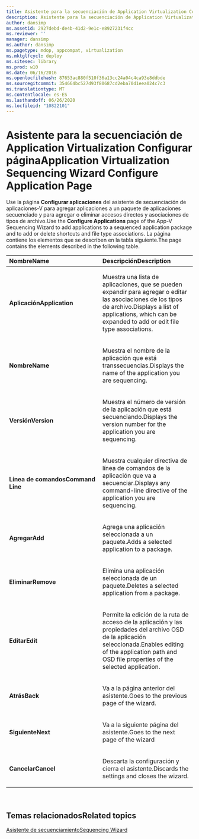 ```yaml
---
title: Asistente para la secuenciación de Application Virtualization Configurar página
description: Asistente para la secuenciación de Application Virtualization Configurar página
author: dansimp
ms.assetid: 2927debd-de4b-41d2-9e1c-e8927231f4cc
ms.reviewer: ''
manager: dansimp
ms.author: dansimp
ms.pagetype: mdop, appcompat, virtualization
ms.mktglfcycl: deploy
ms.sitesec: library
ms.prod: w10
ms.date: 06/16/2016
ms.openlocfilehash: 87653ac880f510f36a13cc24a04c4ca93e8ddbde
ms.sourcegitcommit: 354664bc527d93f80687cd2eba70d1eea024c7c3
ms.translationtype: MT
ms.contentlocale: es-ES
ms.lasthandoff: 06/26/2020
ms.locfileid: "10822101"
---
```

# <span data-ttu-id="23a2f-103">Asistente para la secuenciación de Application Virtualization Configurar página</span><span class="sxs-lookup"><span data-stu-id="23a2f-103">Application Virtualization Sequencing Wizard Configure Application Page</span></span>


<span data-ttu-id="23a2f-104">Use la página **Configurar aplicaciones** del asistente de secuenciación de aplicaciones-V para agregar aplicaciones a un paquete de aplicaciones secuenciado y para agregar o eliminar accesos directos y asociaciones de tipos de archivo.</span><span class="sxs-lookup"><span data-stu-id="23a2f-104">Use the **Configure Applications** page of the App-V Sequencing Wizard to add applications to a sequenced application package and to add or delete shortcuts and file type associations.</span></span> <span data-ttu-id="23a2f-105">La página contiene los elementos que se describen en la tabla siguiente.</span><span class="sxs-lookup"><span data-stu-id="23a2f-105">The page contains the elements described in the following table.</span></span>

<table>
<colgroup>
<col width="50%" />
<col width="50%" />
</colgroup>
<thead>
<tr class="header">
<th align="left"><span data-ttu-id="23a2f-106">Nombre</span><span class="sxs-lookup"><span data-stu-id="23a2f-106">Name</span></span></th>
<th align="left"><span data-ttu-id="23a2f-107">Descripción</span><span class="sxs-lookup"><span data-stu-id="23a2f-107">Description</span></span></th>
</tr>
</thead>
<tbody>
<tr class="odd">
<td align="left"><p><strong><span data-ttu-id="23a2f-108">Aplicación</span><span class="sxs-lookup"><span data-stu-id="23a2f-108">Application</span></span></strong></p></td>
<td align="left"><p><span data-ttu-id="23a2f-109">Muestra una lista de aplicaciones, que se pueden expandir para agregar o editar las asociaciones de los tipos de archivo.</span><span class="sxs-lookup"><span data-stu-id="23a2f-109">Displays a list of applications, which can be expanded to add or edit file type associations.</span></span></p></td>
</tr>
<tr class="even">
<td align="left"><p><strong><span data-ttu-id="23a2f-110">Nombre</span><span class="sxs-lookup"><span data-stu-id="23a2f-110">Name</span></span></strong></p></td>
<td align="left"><p><span data-ttu-id="23a2f-111">Muestra el nombre de la aplicación que está transsecuencias.</span><span class="sxs-lookup"><span data-stu-id="23a2f-111">Displays the name of the application you are sequencing.</span></span></p></td>
</tr>
<tr class="odd">
<td align="left"><p><strong><span data-ttu-id="23a2f-112">Versión</span><span class="sxs-lookup"><span data-stu-id="23a2f-112">Version</span></span></strong></p></td>
<td align="left"><p><span data-ttu-id="23a2f-113">Muestra el número de versión de la aplicación que está secuenciando.</span><span class="sxs-lookup"><span data-stu-id="23a2f-113">Displays the version number for the application you are sequencing.</span></span></p></td>
</tr>
<tr class="even">
<td align="left"><p><strong><span data-ttu-id="23a2f-114">Línea de comandos</span><span class="sxs-lookup"><span data-stu-id="23a2f-114">Command Line</span></span></strong></p></td>
<td align="left"><p><span data-ttu-id="23a2f-115">Muestra cualquier directiva de línea de comandos de la aplicación que va a secuenciar.</span><span class="sxs-lookup"><span data-stu-id="23a2f-115">Displays any command-line directive of the application you are sequencing.</span></span></p></td>
</tr>
<tr class="odd">
<td align="left"><p><strong><span data-ttu-id="23a2f-116">Agregar</span><span class="sxs-lookup"><span data-stu-id="23a2f-116">Add</span></span></strong></p></td>
<td align="left"><p><span data-ttu-id="23a2f-117">Agrega una aplicación seleccionada a un paquete.</span><span class="sxs-lookup"><span data-stu-id="23a2f-117">Adds a selected application to a package.</span></span></p></td>
</tr>
<tr class="even">
<td align="left"><p><strong><span data-ttu-id="23a2f-118">Eliminar</span><span class="sxs-lookup"><span data-stu-id="23a2f-118">Remove</span></span></strong></p></td>
<td align="left"><p><span data-ttu-id="23a2f-119">Elimina una aplicación seleccionada de un paquete.</span><span class="sxs-lookup"><span data-stu-id="23a2f-119">Deletes a selected application from a package.</span></span></p></td>
</tr>
<tr class="odd">
<td align="left"><p><strong><span data-ttu-id="23a2f-120">Editar</span><span class="sxs-lookup"><span data-stu-id="23a2f-120">Edit</span></span></strong></p></td>
<td align="left"><p><span data-ttu-id="23a2f-121">Permite la edición de la ruta de acceso de la aplicación y las propiedades del archivo OSD de la aplicación seleccionada.</span><span class="sxs-lookup"><span data-stu-id="23a2f-121">Enables editing of the application path and OSD file properties of the selected application.</span></span></p></td>
</tr>
<tr class="even">
<td align="left"><p><strong><span data-ttu-id="23a2f-122">Atrás</span><span class="sxs-lookup"><span data-stu-id="23a2f-122">Back</span></span></strong></p></td>
<td align="left"><p><span data-ttu-id="23a2f-123">Va a la página anterior del asistente.</span><span class="sxs-lookup"><span data-stu-id="23a2f-123">Goes to the previous page of the wizard.</span></span></p></td>
</tr>
<tr class="odd">
<td align="left"><p><strong><span data-ttu-id="23a2f-124">Siguiente</span><span class="sxs-lookup"><span data-stu-id="23a2f-124">Next</span></span></strong></p></td>
<td align="left"><p><span data-ttu-id="23a2f-125">Va a la siguiente página del asistente.</span><span class="sxs-lookup"><span data-stu-id="23a2f-125">Goes to the next page of the wizard</span></span></p></td>
</tr>
<tr class="even">
<td align="left"><p><strong><span data-ttu-id="23a2f-126">Cancelar</span><span class="sxs-lookup"><span data-stu-id="23a2f-126">Cancel</span></span></strong></p></td>
<td align="left"><p><span data-ttu-id="23a2f-127">Descarta la configuración y cierra el asistente.</span><span class="sxs-lookup"><span data-stu-id="23a2f-127">Discards the settings and closes the wizard.</span></span></p></td>
</tr>
</tbody>
</table>

 

## <span data-ttu-id="23a2f-128">Temas relacionados</span><span class="sxs-lookup"><span data-stu-id="23a2f-128">Related topics</span></span>


[<span data-ttu-id="23a2f-129">Asistente de secuenciamiento</span><span class="sxs-lookup"><span data-stu-id="23a2f-129">Sequencing Wizard</span></span>](sequencing-wizard.md)

 

 





